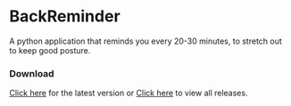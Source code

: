 # BackReminder

A python application that reminds you every 20-30 minutes, to stretch out to keep good posture.

### Download
[Click here](https://github.com/heyitsrobert/BackReminder/releases/download/v1.2/BackReminder-v1.2-Installer.exe) for the latest version or [Click here](https://github.com/heyitsrobert/BackReminder/releases) to view all releases.
